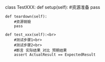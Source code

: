 class TestXXX:
    def setup(self):
        #资源准备
        pass

    def teardown(self):
        #资源销毁
        pass
    
    def test_xxx(self):<br>
        #测试步骤1<br>
        #测试步骤2<br>
        #断言 实际结果 对比 预期结果
        assert ActualResult == ExpectedResult
